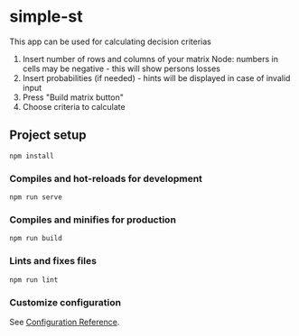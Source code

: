 # simple-st
This app can be used for calculating decision criterias
1. Insert number of rows and columns of your matrix
    Node: numbers in cells may be negative - this will show persons losses
2. Insert probabilities (if needed) - hints will be displayed in case of invalid input
3. Press "Build matrix button"
4. Choose criteria to calculate
## Project setup
```
npm install
```

### Compiles and hot-reloads for development
```
npm run serve
```

### Compiles and minifies for production
```
npm run build
```

### Lints and fixes files
```
npm run lint
```

### Customize configuration
See [Configuration Reference](https://cli.vuejs.org/config/).
